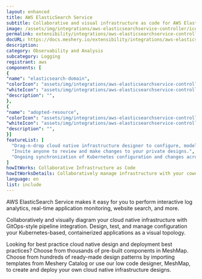 ```yaml
---
layout: enhanced
title: AWS ElasticSearch Service
subtitle: Collaborative and visual infrastructure as code for AWS ElasticSearch Service
image: /assets/img/integrations/aws-elasticsearchservice-controller/icons/color/aws-elasticsearchservice-controller-color.svg
permalink: extensibility/integrations/aws-elasticsearchservice-controller
docURL: https://docs.meshery.io/extensibility/integrations/aws-elasticsearchservice-controller
description: 
category: Observability and Analysis
subcategory: Logging
registrant: aws
components: [
{
"name": "elasticsearch-domain",
"colorIcon": "assets/img/integrations/aws-elasticsearchservice-controller/components/elasticsearch-domain/icons/color/elasticsearch-domain-color.svg",
"whiteIcon": "assets/img/integrations/aws-elasticsearchservice-controller/components/elasticsearch-domain/icons/white/elasticsearch-domain-white.svg",
"description": "",
},
{
"name": "adopted-resource",
"colorIcon": "assets/img/integrations/aws-elasticsearchservice-controller/components/adopted-resource/icons/color/adopted-resource-color.svg",
"whiteIcon": "assets/img/integrations/aws-elasticsearchservice-controller/components/adopted-resource/icons/white/adopted-resource-white.svg",
"description": "",
}]
featureList: [
  "Drag-n-drop cloud native infrastructure designer to configure, model, and deploy your workloads.",
  "Invite anyone to review and make changes to your private designs.",
  "Ongoing synchronization of Kubernetes configuration and changes across any number of clusters."
]
howItWorks: Collaborative Infrastructure as Code
howItWorksDetails: Collaboratively manage infrastructure with your coworkers synchronously sharing the same designs.
language: en
list: include
---
```

<p>
AWS ElasticSearch Service makes it easy for you to perform interactive log analytics, real-time application monitoring, website search, and more. 
</p>
<p>
    Collaboratively and visually diagram your cloud native infrastructure with GitOps-style pipeline integration. Design, test, and manage configuration your Kubernetes-based, containerized applications as a visual topology.
</p>
<p>
    Looking for best practice cloud native design and deployment best practices? Choose from thousands of pre-built components in MeshMap. Choose from hundreds of ready-made design patterns by importing templates from Meshery Catalog or use our low code designer, MeshMap, to create and deploy your own cloud native infrastructure designs.
</p>
